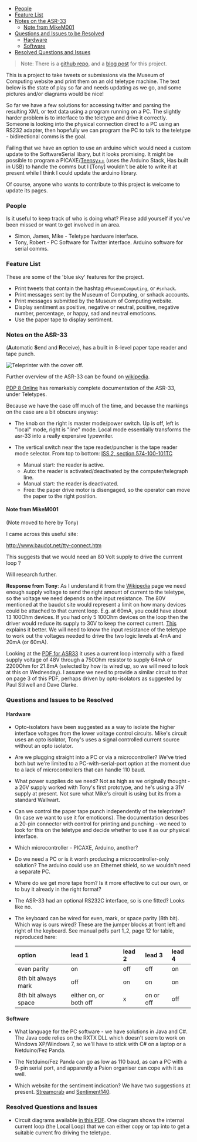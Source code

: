 - [People](#people)
- [Feature List](#feature-list)
- [Notes on the ASR-33](#notes-on-the-asr-33)
    - [Note from MikeM001](#note-from-mikem001)
- [Questions and Issues to be Resolved](#questions-and-issues-to-be-resolved)
    - [Hardware](#hardware)
    - [Software](#software)
- [Resolved Questions and Issues](#resolved-questions-and-issues)

> Note: There is a [github repo](https://github.com/snhack/TwitterToTeletype), and a [blog post](http://snhack.dev/blog/twitter-to-teletype/) for this project.

This is a project to take tweets or submissions via the Museum of Computing website and print them on an old teletype machine.  The text below is the state of play so far and needs updating as we go, and some pictures and/or diagrams would be nice!

So far we have a few solutions for accessing twitter and parsing the resulting XML or text data using a program running on a PC.  The slightly harder problem is to interface to the teletype and drive it correctly. Someone is looking into the physical connection direct to a PC using an RS232 adapter, then hopefully we can program the PC to talk to the teletype - bidirectional comms is the goal.

Failing that we have an option to use an arduino which would need a custom update to the SoftwareSerial libary, but it looks promising. It might be possible to program a PICAXE/[Teensy++](http://www.pjrc.com/teensy/teensyduino.html) (uses the Arduino Stack, Has built in USB) to handle the comms but I [Tony] wouldn't be able to write it at present while I think I could update the arduino library.

Of course, anyone who wants to contribute to this project is welcome to update its pages.

### People

Is it useful to keep track of who is doing what? Please add yourself if you've been missed or want to get involved in an area.

* Simon, James, Mike - Teletype hardware interface.
* Tony, Robert - PC Software for Twitter interface. Arduino software for serial comms.

### Feature List

These are some of the 'blue sky' features for the project.

* Print tweets that contain the hashtag `#MuseumComputing`, or `#snhack`.
* Print messages sent by the Museum of Computing, or snhack accounts.
* Print messages submitted by the Museum of Computing website.
* Display sentiment as positive, negative or neutral, positive, negative number, percentage, or happy, sad and neutral emoticons.
* Use the paper tape to display sentiment.


### Notes on the ASR-33

(<b>A</b>utomatic <b>S</b>end and <b>R</b>eceive), has a built in 8-level paper tape reader and tape punch.

![Teleprinter with the cover off.](wiki/images/Twitter-to-Teletype/Teleprinter.jpg)

Further overview of the ASR-33 can be found on [wikipedia](http://en.wikipedia.org/wiki/Teletype_Model_33).

[PDP 8 Online](http://www.pdp8online.com/query_docs/query_all.html) has remarkably complete documentation of the ASR-33, under Teletypes.

Because we have the case off much of the time, and because the markings on the case are a bit obscure anyway:

* The knob on the right is master mode/power switch. Up is off, left is "local" mode, right is "line" mode. Local mode essentially transforms the asr-33 into a really expensive typewriter.

* The vertical switch near the tape reader/puncher is the tape reader mode selector. From top to bottom: [ISS 2, section 574-100-101TC](http://www.pdp8online.com/pdp8cgi/query_docs/tifftopdf.pl/pdp8docs/telet1_1.pdf)

    * Manual start: the reader is active.
    * Auto: the reader is activated/deactivated by the computer/telegraph line.
    * Manual start: the reader is deactivated.
    * Free: the paper drive motor is disengaged, so the operator can move the paper to the right position.

#### Note from MikeM001

(Note moved to here by Tony)

I came across this useful site:

<http://www.baudot.net/tty-connect.htm>

This suggests that we would need an 80 Volt supply to drive the currrent loop ?

Will research further.

**Response from Tony**: As I understand it from the [Wikipedia](http://en.wikipedia.org/wiki/Current_loop) page we need enough supply voltage to send the right amount of current to the teletype, so the voltage we need depends on the input resistance. The 80V mentioned at the baudot site would represent a limit on how many devices could be attached to that current loop. E.g. at 60mA, you could have about 13 100Ohm devices. If you had only 5 100Ohm devices on the loop then the driver would reduce its supply to 30V to keep the correct current. [This](http://www.murata-ps.com/data/meters/dms-an20.pdf) explains it better. We will need to know the input resistance of the teletype to work out the voltages needed to drive the two logic levels at 4mA and 20mA (or 60mA).

Looking at the [PDF for ASR33](http://highgate.comm.sfu.ca/~djg/htdocs/cgi-bin/tifftopdf.cgi/asr33-docs/teletypeps.pdf?loc=webloc) it uses a current loop internally with a fixed supply voltage of 48V through a 750Ohm resistor to supply 64mA or 2200Ohm for 21.8mA (selected by how its wired up, so we will need to look at this on Wednesday). I assume we need to provide a similar circuit to that on page 3 of this PDF, perhaps driven by opto-isolators as suggested by Paul Stilwell and Dave Clarke.

### Questions and Issues to be Resolved

#### Hardware

* Opto-isolators have been suggested as a way to isolate the higher interface voltages from the lower voltage control circuits. Mike's circuit uses an opto isolator, Tony's uses a signal controlled current source without an opto isolator.

* Are we plugging straight into a PC or via a microcontroller? We've tried both but we're limited to a PC-with-serial-port option at the moment due to a lack of microcontrollers that can handle 110 baud.

* What power supplies do we need? Not as high as we originally thought - a 20V supply worked with Tony's first prototype, and he's using a 31V supply at present. Not sure what Mike's circuit is using but its from a standard Wallwart.

* Can we control the paper tape punch independently of the teleprinter? (In case we want to use it for emoticons). The documentation describes a 20-pin connector with control for printing and punching - we need to look for this on the teletype and decide whether to use it as our physical interface.

* Which microcontroller - PICAXE, Arduino, another?

* Do we need a PC or is it worth producing a microcontroller-only solution? The arduino could use an Ethernet shield, so we wouldn't need a separate PC.

* Where do we get more tape from? Is it more effective to cut our own, or to buy it already in the right format?

* The ASR-33 had an optional RS232C interface, so is one fitted? Looks like no.

* The keyboard can be wired for even, mark, or space parity (8th bit). Which way is ours wired? These are the jumper blocks at front left and right of the keyboard. See manual pdfs part 1_2, page 12 for table, reproduced here:

    option               | lead 1 | lead 2 | lead 3 | lead 4
    :-------------       | :----- | :----- | :----- | :-----
    even parity	     | on     | off    | off    | on
    8th bit always mark  | off    | on     | on     | on
    8th bit always space | either on, or both off | x | on or off | off


#### Software

* What language for the PC software - we have solutions in Java and C#. The Java code relies on the RXTX DLL which doesn't seem to work on Windows XP/Windows 7, so we'll have to stick with C# on a laptop or a Netduino/Fez Panda.

* The Netduino/Fez Panda can go as low as 110 baud, as can a PC with a 9-pin serial port, and apparently a Psion organiser can cope with it as well.

* Which website for the sentiment indication? We have two suggestions at present. [Streamcrab](http://smm.streamcrab.com/results?search=Museum&pooling=1) and [Sentiment140](http://www.sentiment140.com/search?hl=en&query=hackspace).

### Resolved Questions and Issues

* Circuit diagrams available [in this PDF](http://www.pdp8online.com/pdp8cgi/query_docs/tifftopdf.pl/pdp8prints/teletypeps.pdf). One diagram shows the internal current loop (the Local Loop) that we can either copy or tap into to get a suitable current fro driving the teletype.